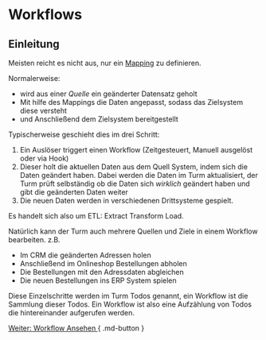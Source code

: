 
# Workflows

## Einleitung 

Meisten reicht es nicht aus, nur ein [Mapping](mapping.md) zu definieren. 

Normalerweise:

- wird aus einer *Quelle* ein geänderter Datensatz geholt
- Mit hilfe des Mappings die Daten angepasst, sodass das Zielsystem diese versteht
- und Anschließend dem Zielsystem bereitgestellt  
  
Typischerweise geschieht dies im drei Schritt:

1. Ein Auslöser triggert einen Workflow (Zeitgesteuert, Manuell ausgelöst oder via Hook)
2. Dieser holt die aktuellen Daten aus dem Quell System, indem sich die Daten geändert haben. Dabei werden die Daten im Turm aktualisiert, der Turm prüft selbständig ob die Daten sich *wirklich* geändert haben und gibt die geänderten Daten weiter 
3. Die neuen Daten werden in verschiedenen Drittsysteme gespielt. 

Es handelt sich also um ETL: Extract Transform Load.

Natürlich kann der Turm auch mehrere Quellen und Ziele in einem Workflow bearbeiten. 
z.B. 
- Im CRM die geänderten Adressen holen
- Anschließend im Onlineshop Bestellungen abholen
- Die Bestellungen mit den Adressdaten abgleichen 
- Die neuen Bestellungen ins ERP System spielen

Diese Einzelschritte werden im Turm Todos genannt, ein Workflow ist die Sammlung dieser Todos.
Ein Workflow ist also eine Aufzählung von Todos die hintereinander aufgerufen werden. 



[Weiter: Workflow Ansehen ](workflows_show.md){ .md-button }
